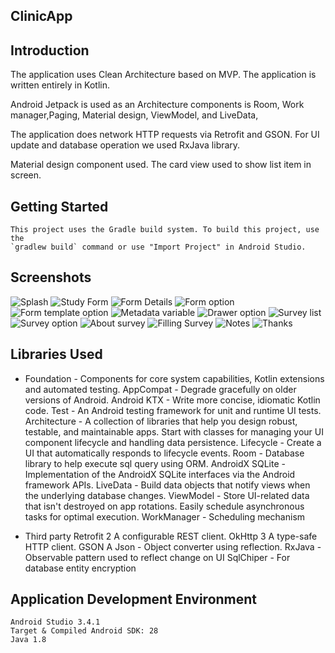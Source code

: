 ## ClinicApp

Introduction
------------
The application uses Clean Architecture based on MVP.
The application is written entirely in Kotlin.

Android Jetpack is used as an Architecture components is Room, Work manager,Paging, Material design, ViewModel, and LiveData,

The application does network HTTP requests via Retrofit and GSON. For UI update and database operation we used RxJava library. 

Material design component used. The card view used to show list item in screen.

Getting Started
---------------
    This project uses the Gradle build system. To build this project, use the
    `gradlew build` command or use "Import Project" in Android Studio.

Screenshots
-----------

![Splash](screenshots/splash.png "Splash")
![Study Form](screenshots/Study_form.png "Home")
![Form Details](screenshots/FormDetails.png "Form Details")
![Form option](screenshots/Form_option.png "Form Creation option")
![Form template option](screenshots/template_form.png "Create from Template")
![Metadata variable](screenshots/variables.png "Variables")
![Drawer option](screenshots/drawer_option.png "Home drawer option")
![Survey list](screenshots/survey_list.png "Study data list")
![Survey option](screenshots/Survey_option.png "Study data creation")
![About survey](screenshots/survey_about.png "About Study Data")
![Filling Survey](screenshots/survey_answer.png "Filling study data")
![Notes](screenshots/note.png "Note")
![Thanks](screenshots/thank-screen.png "Thank you")



Libraries Used
--------------
* Foundation - Components for core system capabilities, Kotlin extensions  and automated testing.
    AppCompat - Degrade gracefully on older versions of Android.
    Android KTX - Write more concise, idiomatic Kotlin code.
    Test - An Android testing framework for unit and runtime UI tests.
    Architecture - A collection of libraries that help you design robust, testable, and maintainable apps.
    Start with classes for managing your UI component lifecycle and handling data persistence.
    Lifecycle - Create a UI that automatically responds to lifecycle events.
    Room - Database library to help execute sql query using ORM.
    AndroidX SQLite -  Implementation of the AndroidX SQLite interfaces via the Android framework APIs.
    LiveData - Build data objects that notify views when the underlying database changes.
    ViewModel - Store UI-related data that isn't destroyed on app rotations. Easily schedule asynchronous tasks for optimal execution.
    WorkManager - Scheduling mechanism 

* Third party
    Retrofit 2 A configurable REST client.
    OkHttp 3 A type-safe HTTP client.
    GSON A Json - Object converter using reflection.
    RxJava - Observable pattern used to reflect change on UI 
    SqlChiper - For database entity encryption    

Application Development Environment
---------------
    Android Studio 3.4.1
    Target & Compiled Android SDK: 28
    Java 1.8
